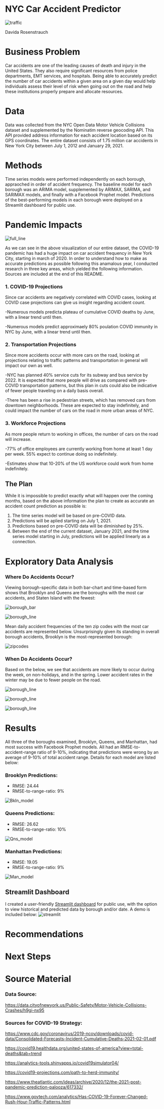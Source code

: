 # NYC Car Accident Predictor
![traffic](https://github.com/Davida1014/NYC-Car-Accident-Predictor/blob/main/Images/traffic.jpg?raw=true)

Davida Rosenstrauch

# Business Problem
Car accidents are one of the leading causes of death and injury in the United States. They also require significant resources from police departments, EMT services, and hospitals. Being able to accurately predict the number of car accidents within a given area on a given day would help individuals assess their level of risk when going out on the road and help these institutions properly prepare and allocate resources.

# Data
Data was collected from the NYC Open Data Motor Vehicle Collisions dataset and supplemented by the Nominatim reverse geocoding API. This API provided address information for each accident location based on its GPS coordinates. The entire dataset consists of 1.75 million car accidents in New York City between July 1, 2012 and January 29, 2021.

# Methods
Time series models were performed independently on each borough, appraoched in order of accident frequency. The baseline model for each borough was an ARIMA model, supplemented by ARIMAX, SARIMA, and SARIMAX models, and finally with a Facebook Prophet model. Predictions of the best-performing models in each borough were deployed on a Streamlit dashboard for public use.

# Pandemic Impacts
![full_line](https://github.com/Davida1014/NYC-Car-Accident-Predictor/blob/main/Images/full_line.png?raw=true)

As we can see in the above visualization of our entire dataset, the COVID-19 pandemic has had a huge impact on car accident frequency in New York City, starting in march of 2020. In order to understand how to make as accurate predictions as possible following this anamalous year, I conducted research in three key areas, which yielded the following information. Sources are included at the end of this README.

### 1. COVID-19 Projections
Since car accidents are negatively correlated with COVID cases, looking at COVID case projections can give us insight regarding accident count.

-Numerous models predicta plateau of cumulative COVID deaths by June, with a linear trend until then.

-Numerous models predict approximaely 80% poulation COVID immunity in NYC by June, with a linear trend until then.

### 2. Transportation Projections

Since more accidents occur with more cars on the road, looking at projections relating to traffic patterns and transportation in general will impact our own as well.

-NYC has planned 40% service cuts for its subway and bus service by 2022. It is expected that more people will drive as compared with pre-COVID transportation patterns, but this plan in cuts could also be indicative of fewer people traveling on a daily basis overall.

-There has been a rise in pedestrian streets, which has removed cars from downtown neighborhoods. These are expected to stay indefinitely, and could impact the number of cars on the road in more urban areas of NYC.

### 3. Workforce Projections

As more people return to working in offices, the number of cars on the road will increase.

-77% of office employees are currently working from home at least 1 day per week. 55% expect to continue doing so indefinitely.

-Estimates show that 10-20% of the US workforce could work from home indefinitely.

## The Plan
While it is impossible to predict exactly what will happen over the coming months, based on the above information the plan to create as accurate an accident count prediction as possible is:

1. The time series model will be based on pre-COVID data.
2. Predictions will be aplied starting on July 1, 2021.
3. Predictions based on pre-COVID data will be diminished by 25%.
4. Between the end of the current dataset, January 2021, and the time series model starting in July, predictions will be applied linearly as a connection.

# Exploratory Data Analysis

### Where Do Accidents Occur?
Viewing borough-specific data in both bar-chart and time-based form shows that Brooklyn and Queens are the boroughs with the most car accidents, and Staten Island with the fewest:

![borough_bar](https://github.com/Davida1014/NYC-Car-Accident-Predictor/blob/main/Images/borough_bar.png?raw=true)

![borough_line](https://github.com/Davida1014/NYC-Car-Accident-Predictor/blob/main/Images/borough_line.png?raw=true)

Mean daily accident frequencies of the ten zip codes with the most car accidents are represented below. Unsurprisingly given its standing in overall borough accidents, Brooklyn is the most-represented borough:

![zipcodes](https://github.com/Davida1014/NYC-Car-Accident-Predictor/blob/main/Images/zipcodes.png?raw=true)

### When Do Accidents Occur?
Based on the below, we see that accidents are more likely to occur during the week, on non-holidays, and in the spring. Lower accident rates in the winter may be due to fewer people on the road.

![borough_line](https://github.com/Davida1014/NYC-Car-Accident-Predictor/blob/main/Images/borough_line.png?raw=true)

![borough_line](https://github.com/Davida1014/NYC-Car-Accident-Predictor/blob/main/Images/borough_line.png?raw=true)

![borough_line](https://github.com/Davida1014/NYC-Car-Accident-Predictor/blob/main/Images/borough_line.png?raw=true)


# Results
All three of the boroughs examined, Brooklyn, Queens, and Manhattan, had most success with Facebook Prophet models. All had an RMSE-to-accident-range ratio of 9-10%, indicating that predictions were wrong by an average of 9-10% of total accident range. Details for each model are listed below:

### Brooklyn Predictions:
- RMSE: 24.44
- RMSE-to-range-ratio: 9%

![Bkln_model](https://github.com/Davida1014/NYC-Car-Accident-Predictor/blob/main/Images/Bkln_model.png?raw=true)

### Queens Predictions:
- RMSE: 26.62
- RMSE-to-range-ratio: 10%

![Qns_model](https://github.com/Davida1014/NYC-Car-Accident-Predictor/blob/main/Images/Qns_model.png?raw=true)

### Manhattan Predictions:
- RMSE: 19.05
- RMSE-to-range-ratio: 9%

![Man_model](https://github.com/Davida1014/NYC-Car-Accident-Predictor/blob/main/Images/Man_model.png?raw=true)

## Streamlit Dashboard
I created a user-friendly [Streamlit dashboard](http://192.168.0.11:8501/.) for public use, with the option to view historical and predicted data by borough and/or date. A demo is included below: 
![streamlit](https://github.com/Davida1014/NYC-Car-Accident-Predictor/blob/main/Images/streamlit.gif?raw=true)


# Recommendations


# Next Steps
# Source Material
### Data Source:
https://data.cityofnewyork.us/Public-Safety/Motor-Vehicle-Collisions-Crashes/h9gi-nx95

### Sources for COVID-19 Strategy: 
https://www.cdc.gov/coronavirus/2019-ncov/downloads/covid-data/Consolidated-Forecasts-Incident-Cumulative-Deaths-2021-02-01.pdf

https://covid19.healthdata.org/united-states-of-america?view=total-deaths&tab=trend

https://analytics-tools.shinyapps.io/covid19simulator04/

https://covid19-projections.com/path-to-herd-immunity/

https://www.theatlantic.com/ideas/archive/2020/12/the-2021-post-pandemic-prediction-palooza/617332/

https://www.govtech.com/analytics/Has-COVID-19-Forever-Changed-Rush-Hour-Traffic-Patterns.html

